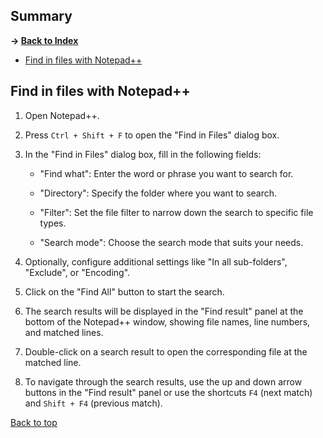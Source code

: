 ## Summary

**-> [Back to Index](./README.md)**

* [Find in files with Notepad++](#find-in-files-with-notepad)

## Find in files with Notepad++

1. Open Notepad++.

2. Press `Ctrl + Shift + F` to open the "Find in Files" dialog box.

3. In the "Find in Files" dialog box, fill in the following fields:

   - "Find what": Enter the word or phrase you want to search for.

   - "Directory": Specify the folder where you want to search.

   - "Filter": Set the file filter to narrow down the search to specific file types.

   - "Search mode": Choose the search mode that suits your needs.

4. Optionally, configure additional settings like "In all sub-folders", "Exclude", or "Encoding".

5. Click on the "Find All" button to start the search.

6. The search results will be displayed in the "Find result" panel at the bottom of the Notepad++ window, showing file names, line numbers, and matched lines.

7. Double-click on a search result to open the corresponding file at the matched line.

8. To navigate through the search results, use the up and down arrow buttons in the "Find result" panel or use the shortcuts `F4` (next match) and `Shift + F4` (previous match).

[Back to top](#summary)

